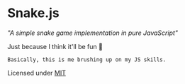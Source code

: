# Snake.js
*"A simple snake game implementation in pure JavaScript"*

Just because I think it'll be fun 🐍


``Basically, this is me brushing up on my JS skills.``


Licensed under [MIT](LICENSE)